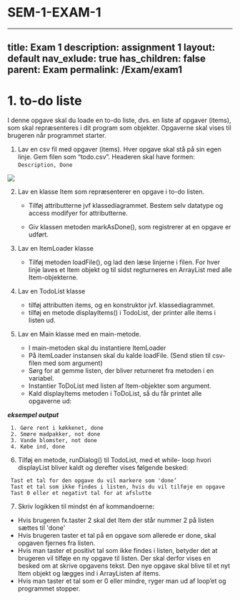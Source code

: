 # SEM-1-EXAM-1

---
title: Exam 1
description: assignment 1
layout: default
nav_exlude: true
has_children: false
parent: Exam
permalink: /Exam/exam1
---

# 1. to-do liste
I denne opgave skal du loade en to-do liste, dvs. en liste af opgaver (items), som skal repræsenteres i dit program som objekter.
Opgaverne skal vises til brugeren når programmet starter.

1. Lav en csv fil med opgaver (items). Hver opgave skal stå på sin egen linje. Gem filen som “todo.csv”.
   Headeren skal have formen:
   `Description, Done`


![](todoDiagram.svg)

2. Lav en klasse Item som repræsenterer en opgave i to-do listen.
    -  Tilføj attributterne jvf klassediagrammet. Bestem selv datatype og access modifyer for
       attributterne.

    - Giv klassen metoden markAsDone(), som registrerer at en opgave er udført.


3. Lav en ItemLoader klasse
    -  Tilføj metoden loadFile(), og lad den læse linjerne i filen. For hver linje laves et Item objekt og til sidst regturneres en ArrayList med alle Item-objekterne.


4. Lav en TodoList klasse
    - tilføj attributten items, og en konstruktor jvf. klassediagrammet.
    - tilføj en metode displayItems() i TodoList, der printer alle items i listen ud.




5. Lav en Main klasse med en main-metode.
    - I main-metoden skal du instantiere ItemLoader
    - På itemLoader instansen skal du kalde loadFile. (Send stien til csv-filen med som argument)
    - Sørg for at gemme listen, der bliver returneret fra metoden i en variabel.
    - Instantier ToDoList med listen af Item-objekter som argument.
    - Kald displayItems metoden i ToDoList, så du får printet alle opgaverne ud:

**_eksempel output_**

  ``` 
   1. Gøre rent i køkkenet, done
   2. Smøre madpakker, not done
   3. Vande blomster, not done
   4. Købe ind, done 
  ```

<div hidden>

```
@startuml todoDiagram
object Main{

}
class ItemLoader{
ArrayList<Item> loadFile(String path)
}
class TodoList{
ArrayList<Item> items
TodoList(ArrayList<Item> items)
void displayItems()
}
class Item{
... description
... isDone
void markAsDone()
}
TodoList *-- Item: Has
Main *-- ItemLoader
Main *-- TodoList
@enduml
```
</div>



6. Tilføj en metode, runDialog() til TodoList, med et while- loop hvori displayList bliver kaldt og derefter
   vises følgende besked:

```
 Tast et tal for den opgave du vil markere som 'done’
 Tast et tal som ikke findes i listen, hvis du vil tilføje en opgave
 Tast 0 eller et negativt tal for at afslutte
```

7. Skriv logikken til mindst én af kommandoerne:
-  Hvis brugeren fx.taster 2 skal det Item der står nummer 2 på listen sættes til 'done'
-  Hvis brugeren taster et tal på en opgave som allerede er done, skal opgaven fjernes fra listen.
-  Hvis man taster et positivt tal som ikke findes i listen, betyder det at brugeren vil tilføje en ny
   opgave til listen. Der skal derfor vises en besked om at skrive opgavens tekst. Den nye opgave skal
   blive til et nyt Item objekt og lægges ind i ArrayListen af items.
- Hvis man taster et tal som er 0 eller mindre, ryger man ud af loop’et og programmet stopper.
 
